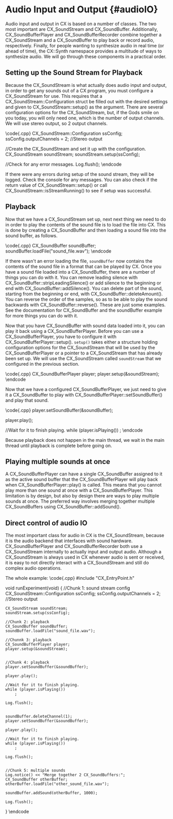 Audio Input and Output {#audioIO}
======================

Audio input and output in CX is based on a number of classes. The two most important are CX_SoundStream and CX_SoundBuffer. 
Additionally, CX_SoundBufferPlayer and CX_SoundBufferRecorder combine together a CX_SoundStream and a CX_SoundBuffer to play back or record audio, respectively.
Finally, for people wanting to synthesize audio in real time (or ahead of time), the CX::Synth namespace provides a multitude of ways to synthesize audio.
We will go through these components in a practical order.


Setting up the Sound Stream for Playback
----------------------------------------

Because the CX_SoundStream is what actually does audio input and output, in order to get any sounds out of a CX program, you must configure a CX_SoundStream
for use. This requires that a CX_SoundStream::Configuration struct be filled out with the desired settings and given to CX_SoundStream::setup() as the argument.
There are several configuration options for the CX_SoundStream, but, if the Gods smile on you today, you will only need one, which is the number of output channels.
We will use stereo output, so 2 output channels.

\code{.cpp}
CX_SoundStream::Configuration ssConfig;
ssConfig.outputChannels = 2; //Stereo output

//Create the CX_SoundStream and set it up with the configuration.
CX_SoundStream soundStream;
soundStream.setup(ssConfig);

//Check for any error messages.
Log.flush();
\endcode

If there were any errors during setup of the sound stream, they will be logged. Check the console for any messages. You can also check if the return value
of CX_SoundStream::setup() or call CX_SoundStream::isStreamRunning() to see if setup was successful.

Playback
--------

Now that we have a CX_SoundStream set up, next next thing we need to do in order to play the contents of the sound file is to load the file
into CX. This is done by creating a CX_SoundBuffer and then loading a sound file into the sound buffer, as follows.

\code{.cpp}
CX_SoundBuffer soundBuffer;
soundBuffer.loadFile("sound_file.wav");
\endcode

If there wasn't an error loading the file, `soundBuffer` now contains the contents of the sound file in a format that can be played by CX. Once you have a sound file loaded
into a CX_SoundBuffer, there are a number of things you can do with it. 
You can remove leading silence with CX_SoundBuffer::stripLeadingSilence() or add silence to the beginning or end with CX_SoundBuffer::addSilence().
You can delete part of the sound, starting from the beginning or end, with CX_SoundBuffer::deleteAmount().
You can reverse the order of the samples, so as to be able to play the sound backwards with CX_SoundBuffer::reverse().
These are just some examples. See the documentation for CX_SoundBuffer and the soundBuffer example for more things you can do with it.

Now that you have CX_SoundBuffer with sound data loaded into it, you can play it back using a CX_SoundBufferPlayer. Before you can use a CX_SoundBufferPlayer,
you have to configure it with CX_SoundBufferPlayer::setup(). `setup()` takes either a structure holding configuration options for the CX_SoundStream that will
be used by the CX_SoundBufferPlayer or a pointer to a CX_SoundStream that has already been set up. We will use the CX_SoundStream called `soundStream` that 
we configured in the previous section.

\code{.cpp}
CX_SoundBufferPlayer player;
player.setup(&soundStream);
\endcode

Now that we have a configured CX_SoundBufferPlayer, we just need to give it a CX_SoundBuffer to play with CX_SoundBufferPlayer::setSoundBuffer() and play that sound.

\code{.cpp}
player.setSoundBuffer(&soundBuffer);

player.play();

//Wait for it to finish playing.
while (player.isPlaying())
	;
\endcode

Because playback does not happen in the main thread, we wait in the main thread until playback is complete before going on.

Playing multiple sounds at once
-------------------------------

A CX_SoundBufferPlayer can have a single CX_SoundBuffer assigned to it as the active sound buffer that the CX_SoundBufferPlayer will play back when 
CX_SoundBufferPlayer::play() is called. This means that you cannot play more than one sound at once with a CX_SoundBufferPlayer. 
This limitation is by design, but also by design there are ways to play multiple sounds at once. The preferred way involves merging together
multiple CX_SoundBuffers using CX_SoundBuffer::addSound().





Direct control of audio IO
--------------------------

The most important class for audio in CX is the CX_SoundStream, because it is the audio backend that interfaces with sound hardware. CX_SoundBufferPlayer and CX_SoundBufferRecorder both use
a CX_SoundStream internally to actually input and output audio. 
Although a CX_SoundStream is always used in CX whenever audio is sent or received, it is easy to not directly interact with a CX_SoundStream and still do complex audio operations.



The whole example:
\code{.cpp}
#include "CX_EntryPoint.h"

void runExperiment(void) {
	//Chunk 1: sound stream config
	CX_SoundStream::Configuration ssConfig;
	ssConfig.outputChannels = 2; //Stereo output

	CX_SoundStream soundStream;
	soundStream.setup(ssConfig);

	//Chunk 2: playback
	CX_SoundBuffer soundBuffer;
	soundBuffer.loadFile("sound_file.wav");

	//Chunnk 3: playback
	CX_SoundBufferPlayer player;
	player.setup(&soundStream);


	//Chunk 4: playback
	player.setSoundBuffer(&soundBuffer);

	player.play();

	//Wait for it to finish playing.
	while (player.isPlaying())
		;

	Log.flush();


	soundBuffer.deleteChannel(1);
	player.setSoundBuffer(&soundBuffer);

	player.play();

	//Wait for it to finish playing.
	while (player.isPlaying())
		;

	Log.flush();


	//Chunk 5: multiple sounds
	Log.notice() << "Merge together 2 CX_SoundBuffers:";
	CX_SoundBuffer otherBuffer;
	otherBuffer.loadFile("other_sound_file.wav");

	soundBuffer.addSound(otherBuffer, 1000);

	Log.flush();


}
\endcode
